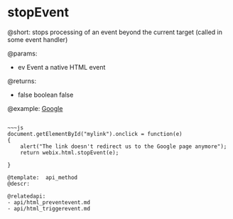 stopEvent
=============


@short: stops processing of an event beyond the current target (called in some event handler)
	

@params:
- ev	Event	a native HTML event

@returns:
- false		boolean		false

@example:
<a id="mylink" href='http://google.com'>Google</a>
~~~

~~~js
document.getElementById("mylink").onclick = function(e)
{
    alert("The link doesn't redirect us to the Google page anymore");
    return webix.html.stopEvent(e);
 
}

@template:	api_method
@descr:

@relatedapi:
- api/html_preventevent.md
- api/html_triggerevent.md



